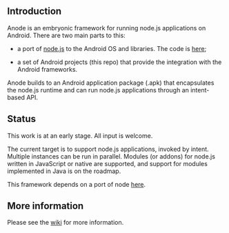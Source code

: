 ## Introduction

Anode is an embryonic framework for running node.js applications on Android. There are two main parts to this:

- a port of [node.js](https://github.com/joyent/node) to the Android OS and libraries. The code is [here](https://github.com/paddybyers/node);

- a set of Android projects (this repo) that provide the integration with the Android frameworks.

Anode builds to an Android application package (.apk) that encapsulates the node.js runtime and can run node.js applications through an intent-based API.

## Status

This work is at an early stage. All input is welcome.

The current target is to support node.js applications, invoked by intent. Multiple instances can be run in parallel. Modules (or addons) for node.js written in JavaScript or native are supported, and support for modules implemented in Java is on the roadmap.

This framework depends on a port of node [here](https://github.com/paddybyers/node).

## More information

Please see the [wiki](https://github.com/palvarez89/Webapp-NodeJS/wiki) for more information.
